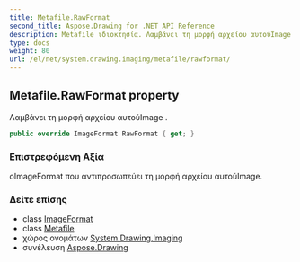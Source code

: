 ```yaml
---
title: Metafile.RawFormat
second_title: Aspose.Drawing for .NET API Reference
description: Metafile ιδιοκτησία. Λαμβάνει τη μορφή αρχείου αυτούImage .
type: docs
weight: 80
url: /el/net/system.drawing.imaging/metafile/rawformat/
---
```

## Metafile.RawFormat property

Λαμβάνει τη μορφή αρχείου αυτούImage .

```csharp
public override ImageFormat RawFormat { get; }
```

### Επιστρεφόμενη Αξία

οImageFormat που αντιπροσωπεύει τη μορφή αρχείου αυτούImage.

### Δείτε επίσης

* class [ImageFormat](../../imageformat/)
* class [Metafile](../)
* χώρος ονομάτων [System.Drawing.Imaging](../../metafile/)
* συνέλευση [Aspose.Drawing](../../../)


